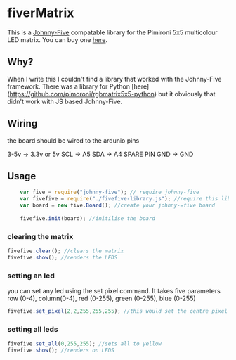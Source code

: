 # fiverMatrix
This is a [Johnny-Five](http://johnny-five.io/) compatable library for the Pimironi 5x5 multicolour LED matrix. You can buy one [here](https://shop.pimoroni.com/products/5x5-rgb-matrix-breakout).

## Why?
When I write this I couldn't find a library that worked with the Johnny-Five framework. There was a library for Python [here] (https://github.com/pimoroni/rgbmatrix5x5-python) but it obviously that didn't work with JS based Johnny-Five.

## Wiring
the board should be wired to the ardunio pins  

3-5v -> 3.3v or 5v
SCL -> A5
SDA -> A4
SPARE PIN
GND -> GND



## Usage
```javascript
    var five = require("johnny-five"); // require johnny-five
    var fivefive = require("./fivefive-library.js"); //require this library
    var board = new five.Board(); //create your johnny-=five board
    
    fivefive.init(board); //initilise the board 
```
    
    
 ### clearing the matrix
 
 ```javascript
 fivefive.clear(); //clears the matrix
 fivefive.show(); //renders the LEDS
 ```
 
 ### setting an led
 you can set any led using the set pixel command. 
 It takes five parameters row (0-4), column(0-4), red (0-255), green (0-255), blue (0-255)
 ```javascript
 fivefive.set_pixel(2,2,255,255,255); //this would set the centre pixel white
 ```
 
 ### setting all leds
 ```javascript
 fivefive.set_all(0,255,255); //sets all to yellow
 fivefive.show(); //renders on LEDS
 ```
    

